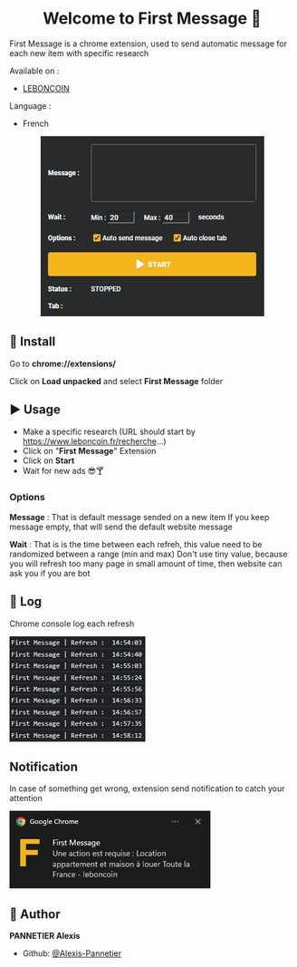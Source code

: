<h1 align="center">Welcome to First Message 👋</h1>

<p>First Message is a chrome extension, used to send automatic message for each new item with specific research</p>

Available on :

- [LEBONCOIN](https://www.leboncoin.fr/)

Language :

- French

<div align="center">

![Popup](./screenshots/popup.jpg)

</div>

## 💾 Install

Go to **chrome://extensions/**

Click on **Load unpacked** and select **First Message** folder

## ▶️ Usage

- Make a specific research (URL should start by https://www.leboncoin.fr/recherche...)
- Click on "**First Message**" Extension
- Click on **Start**
- Wait for new ads 😎🍸

### Options

**Message** : That is default message sended on a new item
If you keep message empty, that will send the default website message

**Wait** : That is is the time between each refreh, this value need to be randomized between a range (min and max)
Don't use tiny value, because you will refresh too many page in small amount of time, then website can ask you if you are bot

## 📜 Log

Chrome console log each refresh

![Popup](./screenshots/chrome-console-log.jpg)

## Notification

In case of something get wrong, extension send notification to catch your attention

![Notification](./screenshots/notification.jpg)

## 👤 Author

**PANNETIER Alexis**

- Github: [@Alexis-Pannetier](https://github.com/Alexis-Pannetier)

